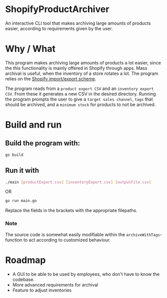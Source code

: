 # ShopifyProductArchiver
An interactive CLI tool that makes archiving large amounts of products easier, according to requirements given by the user.

# Why / What
This program makes archiving large amounts of products a lot easier, since the this functionality is mainly offered in Shopify through apps.
Mass archival is useful, when the inventory of a store rotates a lot.
The program relies on the [Shopify import/export scheme](https://help.shopify.com/en/manual/products/import-export).

The program reads from a `product export CSV` and an `inventory export CSV`. From these it generates a new CSV in the desired directory. 
Running the program prompts the user to give a `target sales channel`, `tags` that should be archived, and a `minimum stock` for products to not be archived.

# Build and run
## Build the program with:
```bash
go build
```
## Run it with
```bash
./main [productExport.csv] [inventoryExport.csv] [outputFile.csv]
```
OR
```bash
go run main.go
```
Replace the fields in the brackets with the appropriate filepaths.

### Note
The source code is somewhat easily modifiable within the `archiveWithTags`-function to act according to customized behaviour.

# Roadmap
- A GUI to be able to be used by employees, who don't have to know the codebase.
- More advanced requirements for archival
- Feature to adjust inventories
